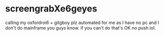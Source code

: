 # screengrabXe6geyes
calling my oxfordroi6 + gitgboy plz automated for me as I have no pc and I  don't do mainframe you guys know. if you can't do that's OK no push lol.
